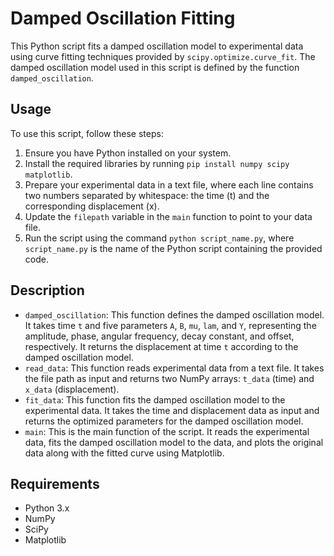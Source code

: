 # Damped Oscillation Fitting

This Python script fits a damped oscillation model to experimental data using curve fitting techniques provided by `scipy.optimize.curve_fit`. The damped oscillation model used in this script is defined by the function `damped_oscillation`.

## Usage

To use this script, follow these steps:

1. Ensure you have Python installed on your system.
2. Install the required libraries by running `pip install numpy scipy matplotlib`.
3. Prepare your experimental data in a text file, where each line contains two numbers separated by whitespace: the time (t) and the corresponding displacement (x).
4. Update the `filepath` variable in the `main` function to point to your data file.
5. Run the script using the command `python script_name.py`, where `script_name.py` is the name of the Python script containing the provided code.

## Description

- `damped_oscillation`: This function defines the damped oscillation model. It takes time `t` and five parameters `A`, `B`, `mu`, `lam`, and `Y`, representing the amplitude, phase, angular frequency, decay constant, and offset, respectively. It returns the displacement at time `t` according to the damped oscillation model.
- `read_data`: This function reads experimental data from a text file. It takes the file path as input and returns two NumPy arrays: `t_data` (time) and `x_data` (displacement).
- `fit_data`: This function fits the damped oscillation model to the experimental data. It takes the time and displacement data as input and returns the optimized parameters for the damped oscillation model.
- `main`: This is the main function of the script. It reads the experimental data, fits the damped oscillation model to the data, and plots the original data along with the fitted curve using Matplotlib.

## Requirements

- Python 3.x
- NumPy
- SciPy
- Matplotlib

